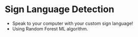 # Sign Language Detection
 - Speak to your computer with your custom sign language!
 - Using Random Forest ML algorithm.
